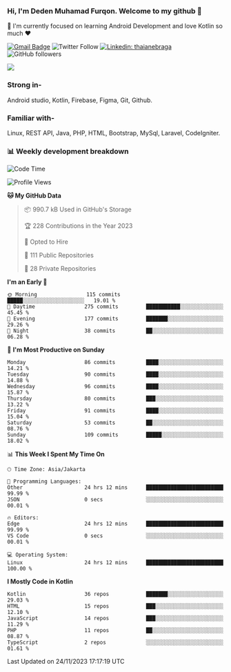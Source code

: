 ### Hi, I'm Deden Muhamad Furqon. Welcome to my github 👋

<!--
**furqoncreative/furqoncreative** is a ✨ _special_ ✨ repository because its `README.md` (this file) appears on your GitHub profile.

Here are some ideas to get you started:

- 🔭 I’m currently working on ...
- 👯 I’m looking to collaborate on ...
- 🤔 I’m looking for help with ...
- 💬 Ask me about ...
- 📫 How to reach me: ...
- 😄 Pronouns: ...
- ⚡ Fun fact: ...
-->

  🌱 I'm currently focused on learning Android Development and love Kotlin so much ❤ 

[![Gmail Badge](https://img.shields.io/badge/-furqoncreative24@gmail.com-c14438?style=flat-square&logo=Gmail&logoColor=white&link=mailto:furqoncreative24@gmail.com)](mailto:furqoncreative24@gmail.com)
![Twitter Follow](https://img.shields.io/twitter/follow/furqoncreative?label=Follow)
[![Linkedin: thaianebraga](https://img.shields.io/badge/-Deden_Muhamad_Furqon-blue?style=flat-square&logo=Linkedin&logoColor=white&link=https://www.linkedin.com/in/anmol-p-singh/)](https://www.linkedin.com/in/furqoncreative/)
![GitHub followers](https://img.shields.io/github/followers/furqoncreative?label=Follow&style=social)

<img src="https://github-readme-stats.sera5-dev.vercel.app/api?username=furqoncreative&hide=stars&show_icons=true&count_private=true&include_all_commits=true&title_color=#008080&icon_color=#008080&hide_border=true" width="">

### Strong in-

Android studio, Kotlin, Firebase, Figma, Git, Github.

### Familiar with-
Linux, REST API, Java, PHP, HTML, Bootstrap, MySql, Laravel, CodeIgniter.

### 📊 Weekly development breakdown

<!--START_SECTION:waka-->
![Code Time](http://img.shields.io/badge/Code%20Time-1%2C523%20hrs%2039%20mins-blue)

![Profile Views](http://img.shields.io/badge/Profile%20Views-0-blue)

**🐱 My GitHub Data** 

> 📦 990.7 kB Used in GitHub's Storage 
 > 
> 🏆 228 Contributions in the Year 2023
 > 
> 💼 Opted to Hire
 > 
> 📜 111 Public Repositories 
 > 
> 🔑 28 Private Repositories 
 > 
**I'm an Early 🐤** 

```text
🌞 Morning                115 commits         █████░░░░░░░░░░░░░░░░░░░░   19.01 % 
🌆 Daytime                275 commits         ███████████░░░░░░░░░░░░░░   45.45 % 
🌃 Evening                177 commits         ███████░░░░░░░░░░░░░░░░░░   29.26 % 
🌙 Night                  38 commits          ██░░░░░░░░░░░░░░░░░░░░░░░   06.28 % 
```
📅 **I'm Most Productive on Sunday** 

```text
Monday                   86 commits          ████░░░░░░░░░░░░░░░░░░░░░   14.21 % 
Tuesday                  90 commits          ████░░░░░░░░░░░░░░░░░░░░░   14.88 % 
Wednesday                96 commits          ████░░░░░░░░░░░░░░░░░░░░░   15.87 % 
Thursday                 80 commits          ███░░░░░░░░░░░░░░░░░░░░░░   13.22 % 
Friday                   91 commits          ████░░░░░░░░░░░░░░░░░░░░░   15.04 % 
Saturday                 53 commits          ██░░░░░░░░░░░░░░░░░░░░░░░   08.76 % 
Sunday                   109 commits         █████░░░░░░░░░░░░░░░░░░░░   18.02 % 
```


📊 **This Week I Spent My Time On** 

```text
🕑︎ Time Zone: Asia/Jakarta

💬 Programming Languages: 
Other                    24 hrs 12 mins      █████████████████████████   99.99 % 
JSON                     0 secs              ░░░░░░░░░░░░░░░░░░░░░░░░░   00.01 % 

🔥 Editors: 
Edge                     24 hrs 12 mins      █████████████████████████   99.99 % 
VS Code                  0 secs              ░░░░░░░░░░░░░░░░░░░░░░░░░   00.01 % 

💻 Operating System: 
Linux                    24 hrs 12 mins      █████████████████████████   100.00 % 
```

**I Mostly Code in Kotlin** 

```text
Kotlin                   36 repos            ███████░░░░░░░░░░░░░░░░░░   29.03 % 
HTML                     15 repos            ███░░░░░░░░░░░░░░░░░░░░░░   12.10 % 
JavaScript               14 repos            ███░░░░░░░░░░░░░░░░░░░░░░   11.29 % 
PHP                      11 repos            ██░░░░░░░░░░░░░░░░░░░░░░░   08.87 % 
TypeScript               2 repos             ░░░░░░░░░░░░░░░░░░░░░░░░░   01.61 % 
```




 Last Updated on 24/11/2023 17:17:19 UTC
<!--END_SECTION:waka-->
